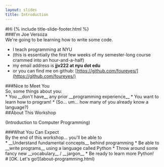 ```yaml
---
layout: slides
title: Introduction
---
```

<section markdown="block" class="title-slide">
#Hi
{% include title-slide-footer.html %}
</section>

<section markdown="block">
###I'm Joe Versoza
<aside>
We're going to be learning how to write some code.
</aside>

* I teach programming at NYU
* (this is essentially the first few weeks of my semester-long course crammed into an hour-and-a-half)
* my email address is __jjv222 at nyu dot edu__
* or you can find me on github: [https://github.com/foureyes/](https://github.com/foureyes/)
</section>

<section markdown="block">
###Nice to Meet You
<aside>
So, some things about you:
</aside>
* You __don't have__ any prior __programming experience__
* You want to learn how to program!
* (So... um... how many of you already know a language?)
</section>

<section markdown="block">
##About This Workshop
<p>
<aside>
(Introduction to Computer Programming)
</aside>
</p>
</section>

<section markdown="block">
###What You Can Expect 
<aside>
By the end of this workshop... you'll be able to
</aside>
* __Understand fundamental concepts__ behind programming
* Be able to __write programs__ using a language called Python
* Throw around some fancy new __vocabulary__ / __jargon__
* Be ready to learn more Python!
</section>

<section markdown="block">
# [OK.  Let's go!](about-programming.html)
</section>
